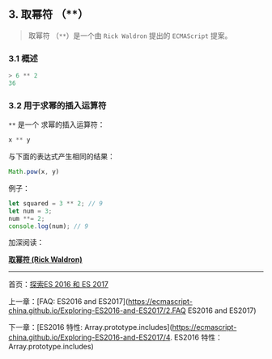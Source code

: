 ## 3. 取幂符 （\*\*）

> 取幂符 （`**`）是一个由 `Rick Waldron` 提出的 `ECMAScript` 提案。 

### 3.1 概述 

```js
> 6 ** 2
36
``` 

### 3.2 用于求幂的插入运算符 

`**` 是一个 求幂的插入运算符： 

```js
x ** y
```

与下面的表达式产生相同的结果： 

```JavaScript
Math.pow(x, y)
```
例子： 

```js
let squared = 3 ** 2; // 9
let num = 3;
num **= 2;
console.log(num); // 9
```

加深阅读： 

[**取幂符 (Rick Waldron)**](https://github.com/rwaldron/exponentiation-operator) 

---

首页：[探索ES 2016 和 ES 2017](https://ecmascript-china.github.io/Exploring-ES2016-and-ES2017)

上一章：[FAQ: ES2016 and ES2017](https://ecmascript-china.github.io/Exploring-ES2016-and-ES2017/2.FAQ ES2016 and ES2017)

下一章：[ES2016 特性: Array.prototype.includes](https://ecmascript-china.github.io/Exploring-ES2016-and-ES2017/4. ES2016 特性：Array.prototype.includes)